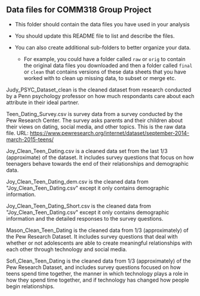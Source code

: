 ## Data files for COMM318 Group Project

* This folder should contain the data files you have used in your analysis


* You should update this README file to list and describe the files.


* You can also create additional sub-folders to better organize your data.
    * For example, you could have a folder called `raw` or `orig` to contain the original data files you downloaded and then a folder called `final` or `clean` that contains versions of these data sheets that you have worked with to clean up missing data, to subset or merge etc.
    
Judy_PSYC_Dataset_clean is the cleaned dataset from research conducted by a Penn psychology professor on how much respondants care about each attribute in their ideal partner.    

Teen_Dating_Survey.csv is survey data from a survey conducted by the Pew Research Center. The survey asks parents and their children about their views on dating, social media, and other topics. This is the raw data file. URL: https://www.pewresearch.org/internet/dataset/september-2014-march-2015-teens/

Joy_Clean_Teen_Dating.csv is a cleaned data set from the last 1/3 (approximate) of the dataset. It includes survey questions that focus on how teenagers behave towards the end of their relationships and demographic data.

Joy_Clean_Teen_Dating_dem.csv is the cleaned data from "Joy_Clean_Teen_Dating.csv" except it only contains demographic information.

Joy_Clean_Teen_Dating_Short.csv is the cleaned data from "Joy_Clean_Teen_Dating.csv" except it only contains demographic information and the detailed responses to the survey questions. 

Mason_Clean_Teen_Dating is the cleaned data from 1/3 (approximately) of the Pew Research Dataset. It includes survey questions that deal with whether or not adolescents are able to create meaningful relationships with each other through technology and social media.

Sofi_Clean_Teen_Dating is the cleaned data from 1/3 (approximately) of the Pew Research Dataset, and includes survey questions focused on how teens spend time together, the manner in which technology plays a role in how they spend time together, and if technology has changed how people begin relationships.